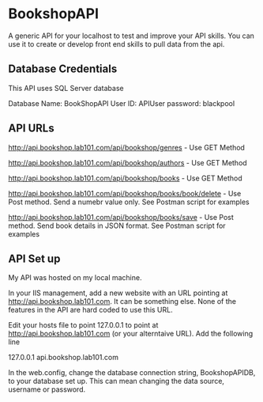 # BookshopAPI

A generic API for your localhost to test and improve your API skills. You can use it to create or develop front end skills to pull data from the api.

## Database Credentials

This API uses SQL Server database

Database Name: BookShopAPI
User ID: APIUser
password: blackpool


## API URLs

http://api.bookshop.lab101.com/api/bookshop/genres - Use GET Method

http://api.bookshop.lab101.com/api/bookshop/authors - Use GET Method

http://api.bookshop.lab101.com/api/bookshop/books - Use GET Method

http://api.bookshop.lab101.com/api/bookshop/books/book/delete - Use Post method. Send a numebr value only. See Postman script for examples

http://api.bookshop.lab101.com/api/bookshop/books/save - Use Post method. Send book details in JSON format. See Postman script for examples

## API Set up

My API was hosted on my local machine.

In your IIS management, add a new website with an URL pointing at http://api.bookshop.lab101.com. It can be something else. None of the features in the API are hard coded to use this URL.

Edit your hosts file to point 127.0.0.1 to point at http://api.bookshop.lab101.com (or your alterntaive URL). Add the following line

127.0.0.1 api.bookshop.lab101.com

In the web.config, change the database connection string, BookshopAPIDB, to your database set up. This can mean changing the data source, username or password.


